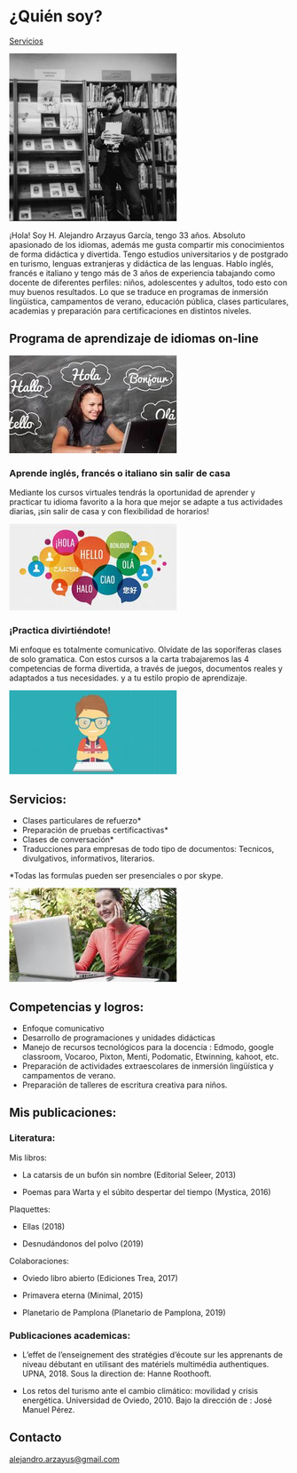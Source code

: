 # ¿Quién soy?

[Servicios](servicios.md)

![alt text](portada2.jpg)


¡Hola! Soy H. Alejandro Arzayus García, tengo 33 años. Absoluto apasionado de los idiomas, además me gusta compartir mis conocimientos de forma didáctica y divertida. Tengo estudios universitarios y de postgrado en turismo, lenguas extranjeras y didáctica de las lenguas. Hablo inglés, francés e italiano y tengo más de 3 años de experiencia tabajando como docente de diferentes perfiles: niños, adolescentes y adultos, todo esto con muy buenos resultados. Lo que se traduce en programas de inmersión lingüistica, campamentos de verano, educación pública, clases particulares, academias y preparación para certificaciones en distintos niveles.  



## Programa de aprendizaje de idiomas on-line  


![alt text](F1.jpg)  

### Aprende inglés, francés o italiano sin salir de casa  

Mediante los cursos virtuales tendrás la oportunidad de aprender y practicar tu idioma favorito a la hora que mejor se adapte a tus actividades diarias, ¡sin salir de casa y con flexibilidad de horarios!  

![alt text](F2.jpg)  

### ¡Practica divirtiéndote!  

Mi enfoque es totalmente comunicativo. Olvídate de las soporíferas clases de solo gramatica. Con estos cursos a la carta trabajaremos las 4 competencias de forma divertida, a través de juegos, documentos reales y adaptados a tus necesidades. y a tu estilo propio de aprendizaje.

![alt text](F3.jpg)


## Servicios:  

- Clases particulares de refuerzo*  
- Preparación de pruebas certificactivas*  
- Clases de conversación*  
- Traducciones para empresas de todo tipo de documentos: Tecnicos, divulgativos, informativos, literarios.  

*Todas las formulas pueden ser  presenciales o por skype.

![alt text](F4.jpg)

## Competencias y logros:  

- Enfoque comunicativo  
- Desarrollo de programaciones y unidades didácticas  
- Manejo de recursos tecnológicos para la docencia : Edmodo, google classroom, Vocaroo, Pixton, Menti, Podomatic, Etwinning, kahoot, etc.  
- Preparación de actividades extraescolares de inmersión lingüística y campamentos de verano.  
- Preparación de talleres de escritura creativa para niños.  

## Mis publicaciones:

### Literatura:  

Mis libros: 

- La catarsis de un bufón sin nombre (Editorial Seleer, 2013)

- Poemas para Warta y el súbito despertar del tiempo (Mystica, 2016)

Plaquettes: 

- Ellas (2018)
                  
- Desnudándonos del polvo (2019)

Colaboraciones:

- Oviedo libro abierto (Ediciones Trea, 2017)
                            
- Primavera eterna (Minimal, 2015)

- Planetario de Pamplona (Planetario de Pamplona, 2019)

### Publicaciones academicas:

- L’effet de l’enseignement des stratégies d’écoute sur les apprenants de niveau débutant en utilisant des matériels multimédia authentiques. UPNA, 2018. Sous la direction de: Hanne Roothooft.

- Los retos del turismo ante el cambio climático: movilidad y crisis energética. Universidad de Oviedo, 2010. Bajo la dirección de : José Manuel Pérez.


## Contacto

alejandro.arzayus@gmail.com

